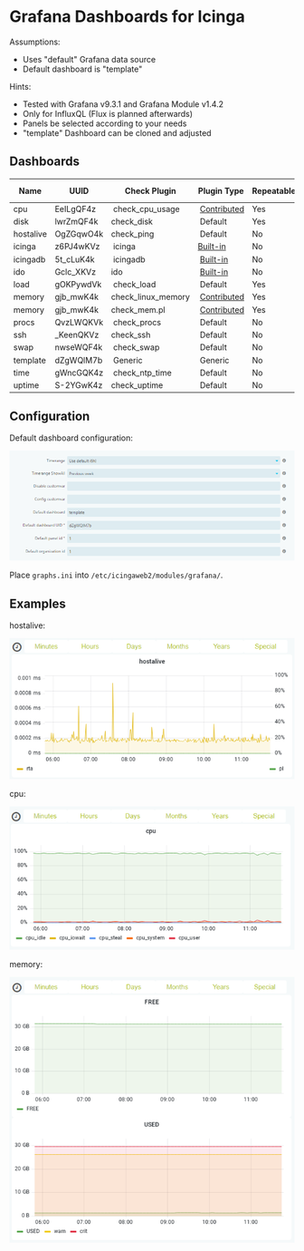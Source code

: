 # Grafana Dashboards for Icinga

Assumptions:
* Uses "default" Grafana data source
* Default dashboard is "template"

Hints:
* Tested with Grafana v9.3.1 and Grafana Module v1.4.2
* Only for InfluxQL (Flux is planned afterwards)
* Panels be selected according to your needs
* "template" Dashboard can be cloned and adjusted

## Dashboards 

| Name      | UUID      | Check Plugin       | Plugin Type                                                                                  | Repeatable | Suggested Panels |
| --------- | --------- | ------------------ | -------------------------------------------------------------------------------------------- | ---------- | ---------------- |
| cpu       | EeILgQF4z | check_cpu_usage    | [Contributed](https://github.com/iamcheko/check_cpu_usage)                                   | Yes        | 1                |
| disk      | lwrZmQF4k | check_disk         | Default                                                                                      | Yes        | -                |
| hostalive | OgZGqwO4k | check_ping         | Default                                                                                      | No         | 1                |
| icinga    | z6PJ4wKVz | icinga             | [Built-in](https://icinga.com/docs/icinga-2/latest/doc/10-icinga-template-library/#icinga)   | No         | 3,4,9            |
| icingadb  | 5t_cLuK4k | icingadb           | [Built-in](https://icinga.com/docs/icinga-2/latest/doc/10-icinga-template-library/#icingadb) | No         | 4                |
| ido       | Gclc_XKVz | ido                | [Built-in](https://icinga.com/docs/icinga-2/latest/doc/10-icinga-template-library/#ido)      | No         | 1,2              |
| load      | gOKPywdVk | check_load         | Default                                                                                      | Yes        | 1                |
| memory    | gjb_mwK4k | check_linux_memory | [Contributed](https://github.com/hugme/Nag_checks)                                           | Yes        | 4,1              |
| memory    | gjb_mwK4k | check_mem.pl       | [Contributed](https://github.com/justintime/nagios-plugins)                                  | Yes        | 2,4              |
| procs     | QvzLWQKVk | check_procs        | Default                                                                                      | No         | 1                |
| ssh       | _KeenQKVz | check_ssh          | Default                                                                                      | No         | 1                |
| swap      | nwseWQF4k | check_swap         | Default                                                                                      | No         | 1                |
| template  | dZgWQlM7b | Generic            | Generic                                                                                      | No         | 1                |
| time      | gWncGQK4z | check_ntp_time     | Default                                                                                      | No         | 1                |
| uptime    | S-2YGwK4z | check_uptime       | Default                                                                                      | No         | 1                |

## Configuration

Default dashboard configuration:

![template](./_images/configuration_template.png)

Place `graphs.ini` into `/etc/icingaweb2/modules/grafana/`.

## Examples

hostalive:

![hostalive](./_images/example_hostalive.png)

cpu:

![cpu](./_images/example_cpu.png)

memory:

![memory](./_images/example_memory.png)
